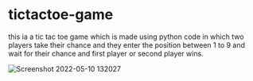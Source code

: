 # tictactoe-game

this ia a tic tac toe game which is made using python code
in which two players take their chance and they enter the position between 1 to 9 and wait for their chance and first player or second player wins.

![Screenshot 2022-05-10 132027](https://user-images.githubusercontent.com/89626174/167577116-a7111965-c760-40dc-984d-271564efa6c0.jpg)
